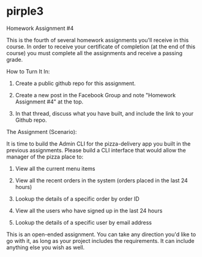 # pirple3

Homework Assignment #4

This is the fourth of several homework assignments you'll receive in this course. In order to receive your certificate of completion (at the end of this course) you must complete all the assignments and receive a passing grade. 

How to Turn It In:

1. Create a public github repo for this assignment. 

2. Create a new post in the Facebook Group  and note "Homework Assignment #4" at the top.

3. In that thread, discuss what you have built, and include the link to your Github repo. 

The Assignment (Scenario):

It is time to build the Admin CLI for the pizza-delivery app you built in the previous assignments. Please build a CLI interface that would allow the manager of the pizza place to:

1. View all the current menu items

2. View all the recent orders in the system (orders placed in the last 24 hours)

3. Lookup the details of a specific order by order ID

4. View all the users who have signed up in the last 24 hours

5. Lookup the details of a specific user by email address


This is an open-ended assignment. You can take any direction you'd like to go with it, as long as your project includes the requirements. It can include anything else you wish as well. 

